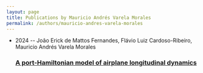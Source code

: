 ```yaml
---
layout: page
title: Publications by Mauricio Andrés Varela Morales
permalink: /authors/mauricio-andres-varela-morales
---
```


<ul class="post-list">
<li><span class='post-meta'>2024 -- João Erick de Mattos Fernandes, Flávio Luiz Cardoso-Ribeiro, Mauricio Andrés Varela Morales</span><h3><a class='post-link' href="{{ site.baseurl }}/a-port-hamiltonian-model-of-airplane-longitudinal-dynamics">A port-Hamiltonian model of airplane longitudinal dynamics</a></h3></li>

</ul>
